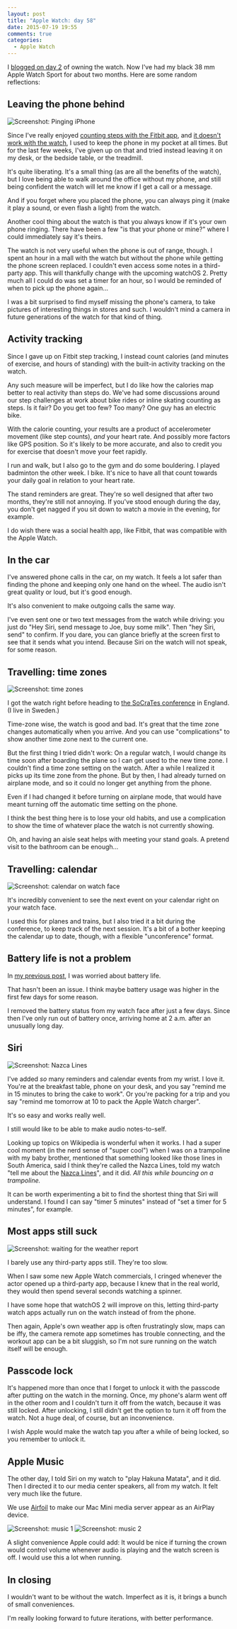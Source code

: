 ```yaml
---
layout: post
title: "Apple Watch: day 58"
date: 2015-07-19 19:55
comments: true
categories:
  - Apple Watch
---
```


I [blogged on day 2](/2015/05/apple-watch-day-2/) of owning the watch. Now I've had my black 38 mm Apple Watch Sport for about two months. Here are some random reflections:


## Leaving the phone behind

![Screenshot: Pinging iPhone](https://dl.dropboxusercontent.com/u/546793/blog/watch2/ping.png)

Since I've really enjoyed [counting steps with the Fitbit app](/2015/03/the-ten-thousand-steps/), and [it doesn't work with the watch](/2015/05/the-apple-watch-is-not-a-fitbit-wristband/), I used to keep the phone in my pocket at all times. But for the last few weeks, I've given up on that and tried instead leaving it on my desk, or the bedside table, or the treadmill.

It's quite liberating. It's a small thing (as are all the benefits of the watch), but I love being able to walk around the office without my phone, and still being confident the watch will let me know if I get a call or a message.

And if you forget where you placed the phone, you can always ping it (make it play a sound, or even flash a light) from the watch.

Another cool thing about the watch is that you always know if it's your own phone ringing. There have been a few "is that your phone or mine?" where I could immediately say it's theirs.

The watch is not very useful when the phone is out of range, though. I spent an hour in a mall with the watch but without the phone while getting the phone screen replaced. I couldn't even access some notes in a third-party app. This will thankfully change with the upcoming watchOS 2. Pretty much all I could do was set a timer for an hour, so I would be reminded of when to pick up the phone again…

I was a bit surprised to find myself missing the phone's camera, to take pictures of interesting things in stores and such. I wouldn't mind a camera in future generations of the watch for that kind of thing.


## Activity tracking

Since I gave up on Fitbit step tracking, I instead count calories (and minutes of exercise, and hours of standing) with the built-in activity tracking on the watch.

Any such measure will be imperfect, but I do like how the calories map better to real activity than steps do. We've had some discussions around our step challenges at work about bike rides or inline skating counting as steps. Is it fair? Do you get too few? Too many? One guy has an electric bike.

With the calorie counting, your results are a product of accelerometer movement (like step counts), *and* your heart rate. And possibly more factors like GPS position. So it's likely to be more accurate, and also to credit you for exercise that doesn't move your feet rapidly.

I run and walk, but I also go to the gym and do some bouldering. I played badminton the other week. I bike. It's nice to have all that count towards your daily goal in relation to your heart rate.

The stand reminders are great. They're so well designed that after two months, they're still not annoying. If you've stood enough during the day, you don't get nagged if you sit down to watch a movie in the evening, for example.

I do wish there was a social health app, like Fitbit, that was compatible with the Apple Watch.


## In the car

I've answered phone calls in the car, on my watch. It feels a lot safer than finding the phone and keeping only one hand on the wheel. The audio isn't great quality or loud, but it's good enough.

It's also convenient to make outgoing calls the same way.

I've even sent one or two text messages from the watch while driving: you just do "Hey Siri, send message to Joe, buy some milk". Then "hey Siri, send" to confirm. If you dare, you can glance briefly at the screen first to see that it sends what you intend. Because Siri on the watch will not speak, for some reason.


## Travelling: time zones

![Screenshot: time zones](https://dl.dropboxusercontent.com/u/546793/blog/watch2/zone.png)

I got the watch right before heading to [the SoCraTes conference](/2015/06/socrates-uk-2015/) in England. (I live in Sweden.)

Time-zone wise, the watch is good and bad. It's great that the time zone changes automatically when you arrive. And you can use "complications" to show another time zone next to the current one.

But the first thing I tried didn't work: On a regular watch, I would change its time soon after boarding the plane so I can get used to the new time zone. I couldn't find a time zone setting on the watch. After a while I realized it picks up its time zone from the phone. But by then, I had already turned on airplane mode, and so it could no longer get anything from the phone.

Even if I had changed it before turning on airplane mode, that would have meant turning off the automatic time setting on the phone.

I think the best thing here is to lose your old habits, and use a complication to show the time of whatever place the watch is not currently showing.

Oh, and having an aisle seat helps with meeting your stand goals. A pretend visit to the bathroom can be enough…


## Travelling: calendar

![Screenshot: calendar on watch face](https://dl.dropboxusercontent.com/u/546793/blog/watch2/calendar.png)

It's incredibly convenient to see the next event on your calendar right on your watch face.

I used this for planes and trains, but I also tried it a bit during the conference, to keep track of the next session. It's a bit of a bother keeping the calendar up to date, though, with a flexible "unconference" format.


## Battery life is not a problem

In [my previous post](/2015/05/apple-watch-day-2/), I was worried about battery life.

That hasn't been an issue. I think maybe battery usage was higher in the first few days for some reason.

I removed the battery status from my watch face after just a few days. Since then I've only run out of battery once, arriving home at 2 a.m. after an unusually long day.


## Siri

![Screenshot: Nazca Lines](https://dl.dropboxusercontent.com/u/546793/blog/watch2/nazca.png)

I've added *so* many reminders and calendar events from my wrist. I love it. You're at the breakfast table, phone on your desk, and you say "remind me in 15 minutes to bring the cake to work". Or you're packing for a trip and you say "remind me tomorrow at 10 to pack the Apple Watch charger".

It's so easy and works really well.

I still would like to be able to make audio notes-to-self.

Looking up topics on Wikipedia is wonderful when it works. I had a super cool moment (in the nerd sense of "super cool") when I was on a trampoline with my baby brother, mentioned that something looked like those lines in South America, said I think they're called the Nazca Lines, told my watch "tell me about the [Nazca Lines](https://en.wikipedia.org/wiki/Nazca_Lines)", and it did. *All this while bouncing on a trampoline.*

It can be worth experimenting a bit to find the shortest thing that Siri will understand. I found I can say "timer 5 minutes" instead of "set a timer for 5 minutes", for example.


## Most apps still suck

![Screenshot: waiting for the weather report](https://dl.dropboxusercontent.com/u/546793/blog/watch2/weather.png)

I barely use any third-party apps still. They're too slow.

When I saw some new Apple Watch commercials, I cringed whenever the actor opened up a third-party app, because I knew that in the real world, they would then spend several seconds watching a spinner.

I have some hope that watchOS 2 will improve on this, letting third-party watch apps actually run on the watch instead of from the phone.

Then again, Apple's own weather app is often frustratingly slow, maps can be iffy, the camera remote app sometimes has trouble connecting, and the workout app can be a bit sluggish, so I'm not sure running on the watch itself will be enough.


## Passcode lock

It's happened more than once that I forget to unlock it with the passcode after putting on the watch in the morning. Once, my phone's alarm went off in the other room and I couldn't turn it off from the watch, because it was still locked. After unlocking, I still didn't get the option to turn it off from the watch. Not a huge deal, of course, but an inconvenience.

I wish Apple would make the watch tap you after a while of being locked, so you remember to unlock it.


## Apple Music

The other day, I told Siri on my watch to "play Hakuna Matata", and it did. Then I directed it to our media center speakers, all from my watch. It felt very much like the future.

We use [Airfoil](https://www.rogueamoeba.com/airfoil/) to make our Mac Mini media server appear as an AirPlay device.

![Screenshot: music 1](https://dl.dropboxusercontent.com/u/546793/blog/watch2/music1.png)
![Screenshot: music 2](https://dl.dropboxusercontent.com/u/546793/blog/watch2/music2.png)

A slight convenience Apple could add: It would be nice if turning the crown would control volume whenever audio is playing and the watch screen is off. I would use this a lot when running.


## In closing

I wouldn't want to be without the watch. Imperfect as it is, it brings a bunch of small conveniences.

I'm really looking forward to future iterations, with better performance.
